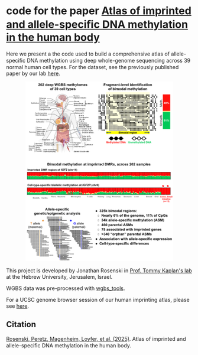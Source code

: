 # code for the paper [Atlas of imprinted and allele-speciﬁc DNA methylation in the human body](https://www.nature.com/articles/s41467-025-57433-1)

Here we present a the code used to build a comprehensive atlas of allele-speciﬁc DNA methylation using deep whole-genome sequencing across 39 normal human cell types. For the dataset, see the previously published paper by our lab [here](https://www.nature.com/articles/s41586-022-05580-6).
<p align="center">
<img src="graphical_abstract.png" width="400" height="486" />
</p>
  
This project is developed by Jonathan Rosenski in [Prof. Tommy Kaplan's lab](https://www.cs.huji.ac.il/~tommy/) at the Hebrew University, Jerusalem, Israel.

WGBS data was pre-processed with [wgbs_tools](https://github.com/nloyfer/wgbs_tools).

For a UCSC genome browser session of our human imprinting atlas, please see [here](https://genome-euro.ucsc.edu/s/tomkap/hg19_Imp).

## Citation
[Rosenski, Peretz, Magenheim, Loyfer, et al. (2025)](https://www.nature.com/articles/s41467-025-57433-1). Atlas of imprinted and allele-speciﬁc DNA methylation in the human body.
